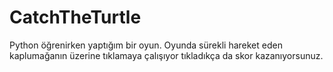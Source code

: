 # CatchTheTurtle
Python öğrenirken yaptığım bir oyun. Oyunda sürekli hareket eden kaplumağanın üzerine tıklamaya çalışıyor tıkladıkça da skor kazanıyorsunuz.
